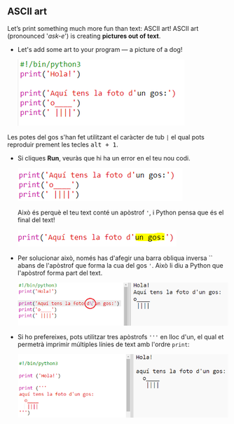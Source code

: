 ## ASCII art

Let’s print something much more fun than text: ASCII art! ASCII art (pronounced '*ask-e*') is creating **pictures out of text**.

+ Let's add some art to your program — a picture of a dog!
    
    ![captura de pantalla](images/me-dog.png)

Les potes del gos s'han fet utilitzant el caràcter de tub `|` el qual pots reproduir prement les tecles <kbd>alt + 1</kbd>.

+ Si cliques **Run**, veuràs que hi ha un error en el teu nou codi.
    
    ![captura de pantalla](images/me-dog-bug.png)
    
    Això és perquè el teu text conté un apòstrof `'`, i Python pensa que és el final del text!
    
    ![captura de pantalla](images/me-dog-quote.png)

+ Per solucionar això, només has d'afegir una barra obliqua inversa `` abans de l'apòstrof que forma la cua del gos `'`. Això li diu a Python que l'apòstrof forma part del text.
    
    ![captura de pantalla](images/me-dog-bug-fix.png)

+ Si ho prefereixes, pots utilitzar tres apòstrofs `'''` en lloc d'un, el qual et permetrà imprimir múltiples línies de text amb l'ordre `print`:
    
    ![captura de pantalla](images/me-dog-triple-quote.png)
